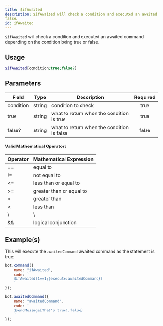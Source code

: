 ```yaml
---
title: $ifAwaited
description: $ifAwaited will check a condition and executed an awaited command depending on the condition being true or
false.
id: ifAwaited
---
```


`$ifAwaited` will check a condition and executed an awaited command depending on the condition being true or false.

## Usage

```php
$ifAwaited[condition;true;false?]
```

## Parameters

| Field     | Type   | Description                                | Required |
|-----------|--------|--------------------------------------------|:--------:|
| condition | string | condition to check                         |   true   |
| true      | string | what to return when the condition is true  |   true   |
| false?    | string | what to return when the condition is false |  false   |

#### Valid Mathematical Operators

| Operator | Mathematical Expression  |
|----------|--------------------------|
| ==       | equal to                 |
| !=       | not equal to             |
| <=       | less than or equal to    |
| \>=      | greater than or equal to |
| \>       | greater than             |
| <        | less than                |
| \        | \                        |     | logical OR               |
| &&       | logical conjunction      |

## Example(s)

This will execute the `awaitedCommand` awaited command as the statement is true:

```javascript
bot.command({
    name: "ifAwaited",
    code: `
    $ifAwaited[1==1;{execute:awaitedCommand}]
    `
});

bot.awaitedCommand({
    name: "awaitedCommand",
    code: `
    $sendMessage[That's true!;false]
    `
});
```